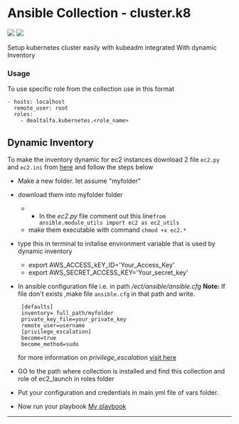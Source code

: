 # Ansible Collection - cluster.k8
 ![](https://img.shields.io/badge/K8-s-red)    ![](https://img.shields.io/badge/Ansible-2.9.%2B-brightgreen)

Setup kubernetes cluster easily with kubeadm integrated With dynamic Inventory 

### Usage

To use specific role from the collection use in this format

```
- hosts: localhost
  remote_user: root
  roles:
	- dealtalfa.kubernetes.<role_name>
```

Dynamic Inventory
-----------------
To make the inventory dynamic for ec2  instances download 2 file `ec2.py` and `ec2.ini` from [here](https://github.com/ansible/ansible/tree/stable-2.9/contrib/inventory)
and follow the steps below
 * Make a new folder. let assume "myfolder"
 * download them into myfolder folder
   -  * In the *ec2.py* file comment out this line`from ansible.module_utils import ec2 as ec2_utils`
   -  make them executable with command `chmod +x ec2.*`
 * type this in terminal to initalise environment variable that is used by dynamic inventory
   -  export AWS_ACCESS_kEY_ID='Your_Access_Key'
   -  export AWS_SECRET_ACCESS_KEY='Your_secret_key'
 * In ansible configuration file i.e. in path */ect/ansible/ansible.cfg*
    **Note:** If file don't exists ,make file `ansible.cfg` in that path and write.
		
		[defaults]
		inventory= full_path/myfolder
		private_key_file=your_private_key
		remote_user=username
		[privilege_escalation]
		become=true
		become_method=sudo

      for more information on _privilege_escalation_ [visit here](https://docs.ansible.com/ansible/latest/user_guide/become.html#become-directives) 			
 
 * GO to the path where collection is installed and find this collection and role of ec2_launch in roles folder 
 * Put your configuration and credentials in main.yml file of vars folder.
 * Now run your playbook
 [My playbook](https://github.com/DEALTALFA/collection.kube8s/blob/master/build/playbook.yml)

** ** 
   
